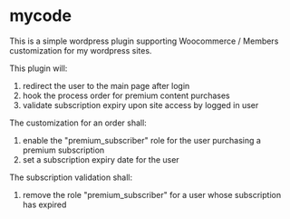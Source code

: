 # mycode
This is a simple wordpress plugin supporting Woocommerce / Members customization for my wordpress sites.

This plugin will:

1. redirect the user to the main page after login
2. hook the process order for premium content purchases
3. validate subscription expiry upon site access by logged in user

The customization for an order shall:

1. enable the "premium_subscriber" role for the user purchasing a premium subscription
2. set a subscription expiry date for the user

The subscription validation shall:

1. remove the role "premium_subscriber" for a user whose subscription has expired
